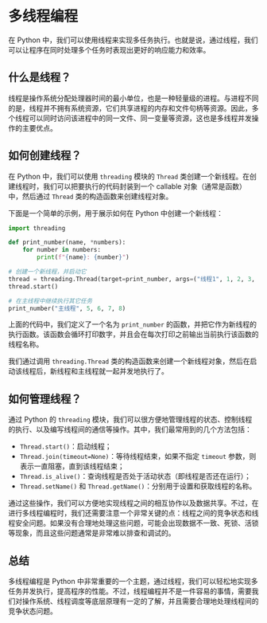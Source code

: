 # 多线程编程

在 Python 中，我们可以使用线程来实现多任务执行。也就是说，通过线程，我们可以让程序在同时处理多个任务时表现出更好的响应能力和效率。

## 什么是线程？

线程是操作系统分配处理器时间的最小单位，也是一种轻量级的进程。与进程不同的是，线程并不拥有系统资源，它们共享进程的内存和文件句柄等资源。因此，多个线程可以同时访问该进程中的同一文件、同一变量等资源，这也是多线程并发操作的主要优点。

## 如何创建线程？

在 Python 中，我们可以使用 `threading` 模块的 `Thread` 类创建一个新线程。在创建线程时，我们可以把要执行的代码封装到一个 callable 对象（通常是函数）中，然后通过 `Thread` 类的构造函数来创建线程对象。

下面是一个简单的示例，用于展示如何在 Python 中创建一个新线程：

```python
import threading

def print_number(name, *numbers):
    for number in numbers:
        print(f"{name}: {number}")

# 创建一个新线程，并启动它
thread = threading.Thread(target=print_number, args=("线程1", 1, 2, 3, 4))
thread.start()

# 在主线程中继续执行其它任务
print_number("主线程", 5, 6, 7, 8)
```

上面的代码中，我们定义了一个名为 `print_number` 的函数，并把它作为新线程的执行函数。该函数会循环打印数字，并且会在每次打印之前输出当前执行该函数的线程名称。

我们通过调用 `threading.Thread` 类的构造函数来创建一个新线程对象，然后在启动该线程后，新线程和主线程就一起并发地执行了。

## 如何管理线程？

通过 Python 的 `threading` 模块，我们可以很方便地管理线程的状态、控制线程的执行、以及编写线程间的通信等操作。其中，我们最常用到的几个方法包括：

- `Thread.start()`：启动线程；
- `Thread.join(timeout=None)`：等待线程结束，如果不指定 `timeout` 参数，则表示一直阻塞，直到该线程结束；
- `Thread.is_alive()`：查询线程是否处于活动状态（即线程是否还在运行）；
- `Thread.setName()` 和 `Thread.getName()`：分别用于设置和获取线程的名称。

通过这些操作，我们可以方便地实现线程之间的相互协作以及数据共享。不过，在进行多线程编程时，我们还需要注意一个非常关键的点：线程之间的竞争状态和线程安全问题。如果没有合理地处理这些问题，可能会出现数据不一致、死锁、活锁等现象，而且这些问题通常是非常难以排查和调试的。

## 总结

多线程编程是 Python 中非常重要的一个主题，通过线程，我们可以轻松地实现多任务并发执行，提高程序的性能。不过，线程编程并不是一件容易的事情，需要我们对操作系统、线程调度等底层原理有一定的了解，并且需要合理地处理线程间的竞争状态问题。